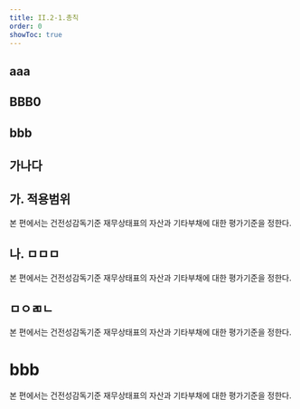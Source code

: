 ```yaml
---
title: II.2-1.총칙
order: 0
showToc: true
---
```


## aaa

## BBB0

## bbb

## 가나다

## 가. 적용범위
본 편에서는 건전성감독기준 재무상태표의 자산과 기타부채에 대한 평가기준을 정한다.

## 나. ㅁㅁㅁ
본 편에서는 건전성감독기준 재무상태표의 자산과 기타부채에 대한 평가기준을 정한다.

## ㅁㅇㄻㄴ
본 편에서는 건전성감독기준 재무상태표의 자산과 기타부채에 대한 평가기준을 정한다.

# bbb
본 편에서는 건전성감독기준 재무상태표의 자산과 기타부채에 대한 평가기준을 정한다.
